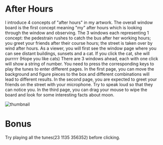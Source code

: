 # After Hours

I introduce 4 concepts of "after hours" in my artwork. The overall window board is the first concept meaning "my" after hours which is looking through the window and observing. The 3 windows each representing 1 concept: the pedestrain rushes to catch the bus after her working hours; you greet your friends after their course hours; the street is taken over by wind after hours.
As a viewer, you will first see the window page where you can see distant buildings, sunsets and a cat. If you click the cat, she will purrrrr (Hope you like cats) There are 3 windows ahead, each with one click will show a string of number. You need to press the corresponding keys to play the tunes to enter different pages. In the first page, you can move the background and figure pieces to the box and different combinations will lead to different results. In the second page, you are expected to greet your friends on the street with your microphone. Try to speak loud so that they can notice you. In the third page, you can drag your mouse to wipe the board and look for some interesting facts about moon.

![thumbnail](https://github.com/MauraLxy/p5-art-sunset/assets/100116002/c59815c1-3785-4eee-ae58-4220492fd8cc)

# Bonus
Try playing all the tunes(23 1135 356352) before clicking.
